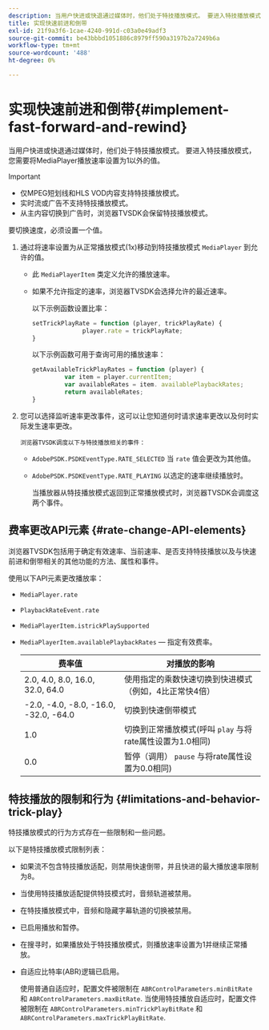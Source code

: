 ```yaml
---
description: 当用户快进或快退通过媒体时，他们处于特技播放模式。 要进入特技播放模式，您需要将MediaPlayer播放速率设置为1以外的值。
title: 实现快速前进和倒带
exl-id: 21f9a3f6-1cae-4240-991d-c03a0e49adf3
source-git-commit: be43bbbd1051886c8979ff590a3197b2a7249b6a
workflow-type: tm+mt
source-wordcount: '488'
ht-degree: 0%

---
```


# 实现快速前进和倒带{#implement-fast-forward-and-rewind}

当用户快进或快退通过媒体时，他们处于特技播放模式。 要进入特技播放模式，您需要将MediaPlayer播放速率设置为1以外的值。

>[!IMPORTANT]
>
>* 仅MPEG短划线和HLS VOD内容支持特技播放模式。
>* 实时流或广告不支持特技播放模式。
>* 从主内容切换到广告时，浏览器TVSDK会保留特技播放模式。
>


要切换速度，必须设置一个值。

1. 通过将速率设置为从正常播放模式(1x)移动到特技播放模式 `MediaPlayer` 到允许的值。

   * 此 `MediaPlayerItem` 类定义允许的播放速率。
   * 如果不允许指定的速率，浏览器TVSDK会选择允许的最近速率。

      以下示例函数设置比率：

      ```js
      setTrickPlayRate = function (player, trickPlayRate) { 
                    player.rate = trickPlayRate; 
      }
      ```

      以下示例函数可用于查询可用的播放速率：

      ```js
      getAvailableTrickPlayRates = function (player) { 
               var item = player.currentItem; 
               var availableRates = item. availablePlaybackRates; 
               return availableRates; 
      } 
      ```

1. 您可以选择监听速率更改事件，这可以让您知道何时请求速率更改以及何时实际发生速率更改。

       浏览器TVSDK调度以下与特技播放相关的事件：
   
   * `AdobePSDK.PSDKEventType.RATE_SELECTED` 当 `rate` 值会更改为其他值。

   * `AdobePSDK.PSDKEventType.RATE_PLAYING` 以选定的速率继续播放时。

      当播放器从特技播放模式返回到正常播放模式时，浏览器TVSDK会调度这两个事件。

## 费率更改API元素 {#rate-change-API-elements}

浏览器TVSDK包括用于确定有效速率、当前速率、是否支持特技播放以及与快速前进和倒带相关的其他功能的方法、属性和事件。

使用以下API元素更改播放率：

* `MediaPlayer.rate`
* `PlaybackRateEvent.rate`
* `MediaPlayerItem.istrickPlaySupported`
* `MediaPlayerItem.availablePlaybackRates`  — 指定有效费率。

   | 费率值 | 对播放的影响 |
   |---|---|
   | 2.0, 4.0, 8.0, 16.0, 32.0, 64.0 | 使用指定的乘数快速切换到快进模式（例如，4比正常快4倍） |
   | -2.0, -4.0, -8.0, -16.0, -32.0, -64.0 | 切换到快速倒带模式 |
   | 1.0 | 切换到正常播放模式(呼叫 `play` 与将rate属性设置为1.0相同) |
   | 0.0 | 暂停（调用） `pause` 与将rate属性设置为0.0相同) |

## 特技播放的限制和行为 {#limitations-and-behavior-trick-play}

特技播放模式的行为方式存在一些限制和一些问题。

以下是特技播放模式限制列表：

* 如果流不包含特技播放适配，则禁用快速倒带，并且快进的最大播放速率限制为8。
* 当使用特技播放适配提供特技模式时，音频轨道被禁用。
* 在特技播放模式中，音频和隐藏字幕轨道的切换被禁用。
* 已启用播放和暂停。
* 在搜寻时，如果播放处于特技播放模式，则播放速率设置为1并继续正常播放。
* 自适应比特率(ABR)逻辑已启用。

   使用普通自适应时，配置文件被限制在 `ABRControlParameters.minBitRate` 和 `ABRControlParameters.maxBitRate`. 当使用特技播放自适应时，配置文件被限制在 `ABRControlParameters.minTrickPlayBitRate` 和 `ABRControlParameters.maxTrickPlayBitRate`.
